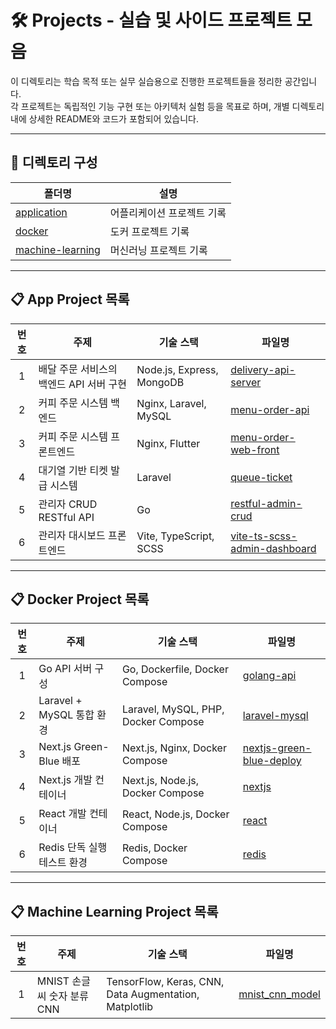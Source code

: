 # 🛠️ Projects - 실습 및 사이드 프로젝트 모음

이 디렉토리는 학습 목적 또는 실무 실습용으로 진행한 프로젝트들을 정리한 공간입니다.  
각 프로젝트는 독립적인 기능 구현 또는 아키텍처 실험 등을 목표로 하며, 개별 디렉토리 내에 상세한 README와 코드가 포함되어 있습니다.

---

## 📂 디렉토리 구성

| 폴더명 | 설명 |
|---|---|
| [application](./application) | 어플리케이션 프로젝트 기록 |
| [docker](./docker) | 도커 프로젝트 기록 |
| [machine-learning](./machine-learning) | 머신러닝 프로젝트 기록 |

---

## 📋 App Project 목록

| 번호 | 주제 | 기술 스택 | 파일명 |
|:--:|---|---|---|
| 1 | 배달 주문 서비스의 백엔드 API 서버 구현 | Node.js, Express, MongoDB | [delivery-api-server](./application/delivery-api-server) |
| 2 | 커피 주문 시스템 백엔드 | Nginx, Laravel, MySQL | [menu-order-api](./application/menu-order-api) |
| 3 | 커피 주문 시스템 프론트엔드 | Nginx, Flutter | [menu-order-web-front](./application/menu-order-web-front) |
| 4 | 대기열 기반 티켓 발급 시스템 | Laravel | [queue-ticket](./application/queue-ticket) | 
| 5 | 관리자 CRUD RESTful API | Go | [restful-admin-crud](./application/restful-admin-crud) |
| 6 | 관리자 대시보드 프론트엔드 | Vite, TypeScript, SCSS | [vite-ts-scss-admin-dashboard](./application/vite-ts-scss-admin-dashboard) | 

---

## 📋 Docker Project 목록
| 번호 | 주제 | 기술 스택 | 파일명 |
|:--:|---|---|---|
| 1 | Go API 서버 구성            | Go, Dockerfile, Docker Compose      | [golang-api](./docker/golang-api) |
| 2 | Laravel + MySQL 통합 환경   | Laravel, MySQL, PHP, Docker Compose | [laravel-mysql](./docker/laravel-mysql) |
| 3 | Next.js Green-Blue 배포     | Next.js, Nginx, Docker Compose      | [nextjs-green-blue-deploy](./docker/nextjs-green-blue-deploy) |
| 4 | Next.js 개발 컨테이너       | Next.js, Node.js, Docker Compose    | [nextjs](./docker/nextjs) |
| 5 | React 개발 컨테이너         | React, Node.js, Docker Compose      | [react](./docker/react) |
| 6 | Redis 단독 실행 테스트 환경 | Redis, Docker Compose               | [redis](./docker/redis) |


---

## 📋 Machine Learning Project 목록
| 번호 | 주제 | 기술 스택 | 파일명 |
|:--:|---|---|---|
| 1 | MNIST 손글씨 숫자 분류 CNN | TensorFlow, Keras, CNN, Data Augmentation, Matplotlib | [mnist_cnn_model](./machine-learning/mnist_cnn_model) |

